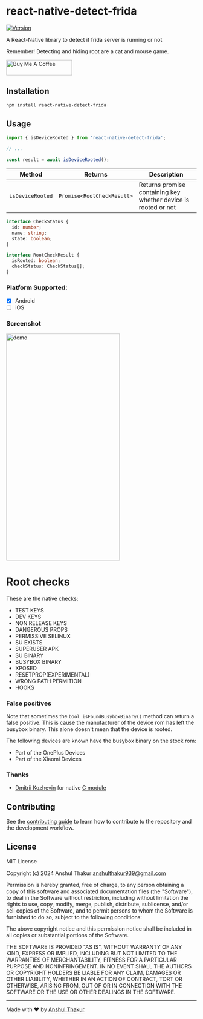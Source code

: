 # react-native-detect-frida

[![Version](https://img.shields.io/npm/v/react-native-detect-frida)](https://www.npmjs.com/package/react-native-detect-frida)

A React-Native library to detect if frida server is running or not

Remember! Detecting and hiding root are a cat and mouse game.

<a href="https://www.buymeacoffee.com/anshulthakur" target="_blank"><img src="https://cdn.buymeacoffee.com/buttons/default-orange.png" alt="Buy Me A Coffee" height="41" width="174"></a>

## Installation

```sh
npm install react-native-detect-frida
```

## Usage

```js
import { isDeviceRooted } from 'react-native-detect-frida';

// ...

const result = await isDeviceRooted();
```

| Method           | Returns                    | Description                                                    |
| ---------------- | -------------------------- | -------------------------------------------------------------- |
| `isDeviceRooted` | `Promise<RootCheckResult>` | Returns promise containing key whether device is rooted or not |


```ts
interface CheckStatus {
  id: number;
  name: string;
  state: boolean;
}

interface RootCheckResult {
  isRooted: boolean;
  checkStatus: CheckStatus[];
}
```

### Platform Supported:

- [x] Android
- [ ] iOS

### Screenshot

<img src="https://raw.githubusercontent.com/imanshul/react-native-detect-frida/main/apk/app.png" width="300" height="600" alt="demo" />


# Root checks

These are the native checks:

- TEST KEYS
- DEV KEYS
- NON RELEASE KEYS
- DANGEROUS PROPS
- PERMISSIVE SELINUX
- SU EXISTS
- SUPERUSER APK
- SU BINARY
- BUSYBOX BINARY
- XPOSED
- RESETPROP(EXPERIMENTAL)
- WRONG PATH PERMITION
- HOOKS

### False positives

Note that sometimes the `bool isFoundBusyboxBinary()` method can return a false positive.
This is cause the manufacturer of the device rom has left the busybox binary.
This alone doesn't mean that the device is rooted.

The following devices are known have the busybox binary on the stock rom:

- Part of the OnePlus Devices
- Part of the Xiaomi Devices

### Thanks

- [Dmitrii Kozhevin](mailto://kozhevin.dima@gmail.com) for native [C module](https://github.com/DimaKoz/meat-grinder)

## Contributing

See the [contributing guide](CONTRIBUTING.md) to learn how to contribute to the repository and the development workflow.

## License

MIT License

Copyright (c) 2024 Anshul Thakur <anshulthakur939@gmail.com>

Permission is hereby granted, free of charge, to any person obtaining a copy
of this software and associated documentation files (the "Software"), to deal
in the Software without restriction, including without limitation the rights
to use, copy, modify, merge, publish, distribute, sublicense, and/or sell
copies of the Software, and to permit persons to whom the Software is
furnished to do so, subject to the following conditions:

The above copyright notice and this permission notice shall be included in all
copies or substantial portions of the Software.

THE SOFTWARE IS PROVIDED "AS IS", WITHOUT WARRANTY OF ANY KIND, EXPRESS OR
IMPLIED, INCLUDING BUT NOT LIMITED TO THE WARRANTIES OF MERCHANTABILITY,
FITNESS FOR A PARTICULAR PURPOSE AND NONINFRINGEMENT. IN NO EVENT SHALL THE
AUTHORS OR COPYRIGHT HOLDERS BE LIABLE FOR ANY CLAIM, DAMAGES OR OTHER
LIABILITY, WHETHER IN AN ACTION OF CONTRACT, TORT OR OTHERWISE, ARISING FROM,
OUT OF OR IN CONNECTION WITH THE SOFTWARE OR THE USE OR OTHER DEALINGS IN THE
SOFTWARE.

---

Made with :heart: by [Anshul Thakur](https://in.linkedin.com/in/anshul-thakur)

